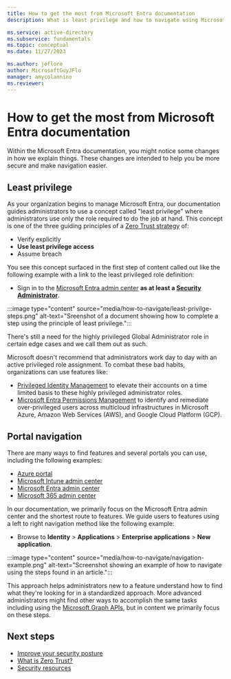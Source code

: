 ```yaml
---
title: How to get the most from Microsoft Entra documentation
description: What is least privilege and how to navigate using Microsoft Entra documentation?

ms.service: active-directory
ms.subservice: fundamentals
ms.topic: conceptual
ms.date: 11/27/2023

ms.author: joflore
author: MicrosoftGuyJFlo
manager: amycolannino
ms.reviewer:
---
```

# How to get the most from Microsoft Entra documentation

Within the Microsoft Entra documentation, you might notice some changes in how we explain things. These changes are intended to help you be more secure and make navigation easier.

## Least privilege

As your organization begins to manage Microsoft Entra, our documentation guides administrators to use a concept called "least privilege" where administrators use only the role required to do the job at hand. This concept is one of the three guiding principles of a [Zero Trust strategy](/security/zero-trust/zero-trust-overview) of:

- Verify explicitly
- **Use least privilege access**
- Assume breach

You see this concept surfaced in the first step of content called out like the following example with a link to the least privileged role definition:

- Sign in to the [Microsoft Entra admin center](https://entra.microsoft.com) **as at least a [Security Administrator](/entra/identity/role-based-access-control/permissions-reference#security-administrator)**.

:::image type="content" source="media/how-to-navigate/least-privilge-steps.png" alt-text="Sreenshot of a document showing how to complete a step using the principle of least privilege.":::

There's still a need for the highly privileged Global Administrator role in certain edge cases and we call them out as such.

Microsoft doesn't recommend that administrators work day to day with an active privileged role assignment. To combat these bad habits, organizations can use features like:

- [Privileged Identity Management](/entra/id-governance/privileged-identity-management/pim-configure) to elevate their accounts on a time limited basis to these highly privileged administrator roles.
- [Microsoft Entra Permissions Management](/entra/permissions-management/overview) to identify and remediate over-privileged users across multicloud infrastructures in Microsoft Azure, Amazon Web Services (AWS), and Google Cloud Platform (GCP).

## Portal navigation

There are many ways to find features and several portals you can use, including the following examples:

- [Azure portal](https://portal.azure.com/)
- [Microsoft Intune admin center](https://intune.microsoft.com/)
- [Microsoft Entra admin center](https://entra.microsoft.com/)
- [Microsoft 365 admin center](https://admin.microsoft.com/)

In our documentation, we primarily focus on the Microsoft Entra admin center and the shortest route to features. We guide users to features using a left to right navigation method like the following example:

- Browse to **Identity** > **Applications** > **Enterprise applications** > **New application**.

:::image type="content" source="media/how-to-navigate/navigation-example.png" alt-text="Screenshot showing an example of how to navigate using the steps found in an article.":::

This approach helps administrators new to a feature understand how to find what they're looking for in a standardized approach. More advanced administrators might find other ways to accomplish the same tasks including using the [Microsoft Graph APIs](/graph/use-the-api), but in content we primarily focus on these steps.

## Next steps

- [Improve your security posture](concept-secure-remote-workers.md)
- [What is Zero Trust?](/security/zero-trust/zero-trust-overview)
- [Security resources](/security/ciso-workshop/adoption)
